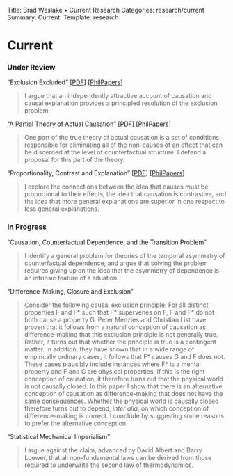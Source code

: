 Title: Brad Weslake &bull; Current Research
Categories: research/current
Summary: Current.
Template: research

# Current

### Under Review ###

“Exclusion Excluded” \[[<span class="small">PDF</span>][1]\] \[[<span class="small">PhilPapers</span>][2]\]

> I argue that an independently attractive account of causation and causal explanation provides a principled resolution of the exclusion problem. 

“A Partial Theory of Actual Causation” \[[<span class="small">PDF</span>][3]\] \[[<span class="small">PhilPapers</span>][4]\]

> One part of the true theory of actual causation is a set of conditions responsible for eliminating all of the non-causes of an effect that can be discerned at the level of counterfactual structure.  I defend a proposal for this part of the theory.

“Proportionality, Contrast and Explanation” \[[<span class="small">PDF</span>][5]\] \[[<span class="small">PhilPapers</span>][6]\]

> I explore the connections between the idea that causes must be proportional to their effects, the idea that causation is contrastive, and the idea that more general explanations are superior in one respect to less general explanations.

### In Progress ###

“Causation, Counterfactual Dependence, and the Transition Problem”

> I identify a general problem for theories of the temporal asymmetry of counterfactual dependence, and argue that solving the problem requires giving up on the idea that the asymmetry of dependence is an intrinsic feature of a situation.

“Difference-Making, Closure and Exclusion”

> Consider the following causal exclusion principle: For all distinct properties F and F* such that F* supervenes on F, F and F* do not both cause a property G.  Peter Menzies and Christian List have proven that it follows from a natural conception of causation as difference-making that this exclusion principle is not generally true.  Rather, it turns out that whether the principle is true is a contingent matter.  In addition, they have shown that in a wide range of empirically ordinary cases, it follows that F* causes G and F does not.  These cases plausibly include instances where F* is a mental property and F and G are physical properties.  If this is the right conception of causation, it therefore turns out that the physical world is not causally closed.  In this paper I show that there is an alternative conception of causation as difference-making that does not have the same consequences.  Whether the physical world is causally closed therefore turns out to depend, *inter alia*, on which conception of difference-making is correct.  I conclude by suggesting some reasons to prefer the alternative conception.

“Statistical Mechanical Imperialism”

> I argue against the claim, advanced by David Albert and Barry Loewer, that all non-fundamental laws can be derived from those required to underwrite the second law of thermodynamics.

[1]: http://goo.gl/udoXh
[2]: http://goo.gl/TIII1
[3]: http://goo.gl/vi3fv
[4]: http://goo.gl/mH6hh
[5]: http://goo.gl/iAB3v
[6]: http://goo.gl/O1g9L
